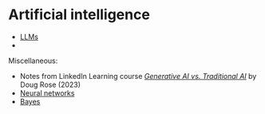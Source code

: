# Artificial intelligence

- [LLMs](LLMs/index.md)
- 

Miscellaneous:
- Notes from LinkedIn Learning course [*Generative AI vs. Traditional AI*](misc/GenAI-TradAI.md) by Doug Rose (2023)
- [Neural networks](NeuralNets/index.md)
- [Bayes](Bayes/index.md)


